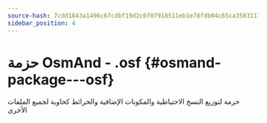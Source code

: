 ```yaml
---
source-hash: 7cdd1843a1496c6fcdbf19d2c6f07918511eb1e78fdb04c65ca35031179f1a60
sidebar_position: 4
---
```


# حزمة OsmAnd - .osf {#osmand-package---osf}
حزمة لتوزيع النسخ الاحتياطية والمكونات الإضافية والخرائط كحاوية لجميع الملفات الأخرى